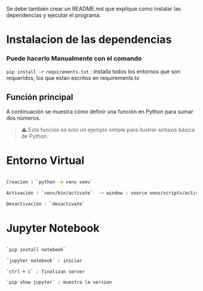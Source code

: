 Se debe también crear un README.md que explique como instalar las dependencias y
ejecutar el programa.

#  Instalacion de las dependencias <!-- Título grande con h1 -->
### Puede hacerlo Manualmente con el comando 
`pip install -r` `requirements.txt` : installa todos los entornos que son requeridos, los que estan escritos en requirements.tx

## Función principal  <!-- Subtítulo con h2 o h3 si querés más pequeño -->

A continuación se muestra cómo definir una función en Python para sumar dos números.

> ⚠️ Esta función es solo un ejemplo simple para ilustrar sintaxis básica de Python.

# Entorno Virtual

```bash

Creacion : `python -m venv venv`

Activación : `venv/bin/activate`  -> window : source venv/scripts/activate`

Desactivación : `desactivate`

```

# Jupyter Notebook

```bash

`pip install notebook` 

`jupyter notebook` : iniciar

`ctrl + c` : finalizan server

`pip show jupyter` : muestra la version

```